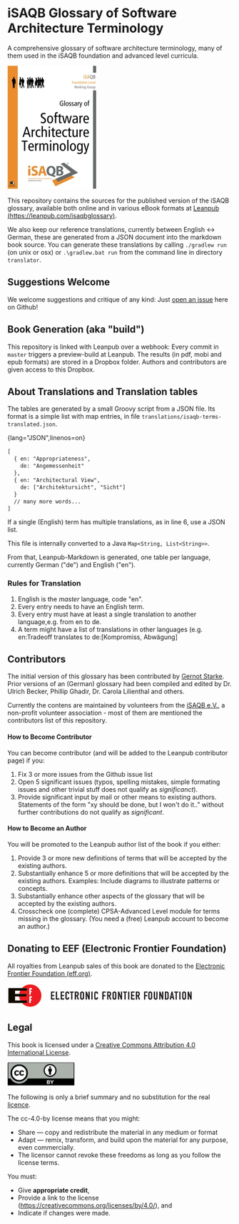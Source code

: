 # iSAQB Glossary of Software Architecture Terminology

A comprehensive glossary of software architecture terminology,
many of them used in the iSAQB foundation and advanced level curricula.

![](./glossary-cover-small.jpg)

This repository contains the sources for the published version of
the iSAQB glossary, available both online and in various eBook formats
at [Leanpub (https://leanpub.com/isaqbglossary)](https://leanpub.com/isaqbglossary).

We also keep our reference translations, currently between English <-> German,
these are generated from a JSON document into the markdown book source. You can
generate these translations by calling `./gradlew run` (on unix or osx)
or `.\gradlew.bat run` from the command line in directory `translator`.


## Suggestions Welcome

We welcome suggestions and critique of any kind: Just
[open an issue](https://github.com/isaqb-org/glossary/issues)
here on Github!

## Book Generation (aka "build")

This repository is linked with Leanpub over a webhook: Every commit in `master` triggers
a preview-build at Leanpub. The results (in pdf, mobi and epub formats) are stored in
a Dropbox folder. Authors and contributors are given access to this Dropbox.

## About Translations and Translation tables

The tables are generated
by a small Groovy script from a JSON file. Its format is a simple list
with map entries, in file `translations/isaqb-terms-translated.json`.

{lang="JSON",linenos=on}
~~~~~~~~
[
  { en: "Appropriateness",
    de: "Angemessenheit"
  },
  { en: "Architectural View",
    de: ["Architektursicht", "Sicht"]
  }
  // many more words...
]  
~~~~~~~~

If a single (English) term has multiple translations,
as in line 6, use a JSON list.

This file is internally converted to a Java `Map<String, List<String>>`.

From that, Leanpub-Markdown is generated, one table
per language, currently German ("de") and English ("en").


### Rules for Translation

1. English is the _master_ language, code "en".
2. Every entry needs to have an English term.
3. Every entry must have at least a single translation to another language,e.g. from en to de.
4. A term might have a list of translations
in other languages (e.g. en:Tradeoff translates
to de:[Kompromiss, Abwägung]


## Contributors

The initial version of this glossary has been contributed by [Gernot Starke](http://gernotstarke.de).
Prior versions of an (German) glossary had been compiled and edited by Dr. Ulrich Becker,
Phillip Ghadir, Dr. Carola Lilienthal and others.


Currently the contens are maintained by volunteers from the [iSAQB e.V.](http://isaqb.org),
a non-profit volunteer association - most of them are mentioned the contributors list of this repository.

#### How to Become Contributor

You can become contributor (and will be added to the Leanpub contributor page) if
you:

1. Fix 3 or more issues from the Github issue list
2. Open 5 significant issues (typos, spelling mistakes, simple formating issues and
  other trivial stuff does not qualify as _significanct_).
3. Provide significant input by mail or other means to existing authors.
Statements of the form "xy should be done, but I won't do it.." without further
contributions do not qualify as _significant_.  

#### How to Become an Author

You will be promoted to the Leanpub author list of the book if you either:

1. Provide 3 or more new definitions of terms that will be accepted by the
existing authors.
2. Substantially enhance 5 or more definitions that will be accepted by the
existing authors. Examples: Include diagrams to illustrate patterns or concepts.
3. Substantially enhance other aspects of the glossary that will be accepted by the
existing authors.
4. Crosscheck one (complete) CPSA-Advanced Level module for terms missing in
the glossary.
(You need a (free) Leanpub account to become an author.)

## Donating to EEF (Electronic Frontier Foundation)

All royalties from Leanpub sales of this book are donated to
the [Electronic Frontier Foundation (eff.org)](http://eff.org).

![](./eff-logo-name-72.jpg)


## Legal

This book is licensed under a
[Creative Commons Attribution 4.0 International License](https://creativecommons.org/licenses/by/4.0/).


![](./cc-by.png)

The following is only a brief summary and no substitution for the real
[licence](https://creativecommons.org/licenses/by/4.0/).


The cc-4.0-by license means that you might:

* Share — copy and redistribute the material in any medium or format
* Adapt — remix, transform, and build upon the material for any purpose, even commercially.
* The licensor cannot revoke these freedoms as long as you follow the license terms.

You must:

* Give **appropriate credit**,
* Provide a link to the license (https://creativecommons.org/licenses/by/4.0/), and
* Indicate if changes were made.
